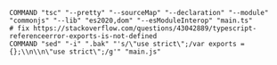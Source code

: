     COMMAND "tsc" "--pretty" "--sourceMap" "--declaration" "--module" "commonjs" "--lib" "es2020,dom" "--esModuleInterop" "main.ts"
    # fix https://stackoverflow.com/questions/43042889/typescript-referenceerror-exports-is-not-defined
    COMMAND "sed" "-i" ".bak" "'s/\"use strict\";/var exports = {};\\n\\n\"use strict\";/g'" "main.js"

